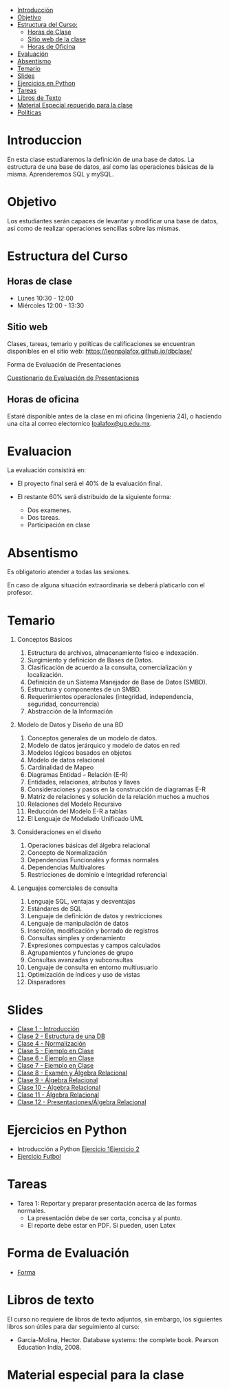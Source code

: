 - [Introducción](#introduccion)
- [Objetivo](#objetivo)
- [Estructura del Curso:](#estrctura-del-curso)
  - [Horas de Clase](#horas-de-clase)
  - [Sitio web de la clase](#sitio-web)
  - [Horas de Oficina](#horas-de-oficina)
- [Evaluación](#evaluacion)
- [Absentismo](#absentismo)
- [Temario](#temario)
- [Slides](#slides)
- [Ejercicios en Python](#ejercicios-en-python)
- [Tareas](#tareas)
- [Libros de Texto](#libros-de-texto)
- [Material Especial requerido para la clase](#material-especial-para-clase)
- [Políticas](#politicas)


# Introduccion

En esta clase estudiaremos la definición de una base de datos. La estructura de una base de datos, así como las operaciones básicas de la misma. Aprenderemos SQL y mySQL.

# Objetivo

Los estudiantes serán capaces de levantar y modificar una base de datos, así como de realizar operaciones sencillas sobre las mismas. 

# Estructura del Curso


## Horas de clase

- Lunes 10:30 - 12:00
- Miércoles 12:00 - 13:30

## Sitio web

Clases, tareas, temario y políticas de calificaciones se encuentran disponibles en el sitio web: https://leonpalafox.github.io/dbclase/

Forma de Evaluación de Presentaciones

[Cuestionario de Evaluación de Presentaciones](https://goo.gl/forms/wm6wUiBWxKlhXnNr2)


## Horas de oficina

Estaré disponible antes de la clase en mi oficina (Ingenieria 24), o haciendo una cita al correo electornico lpalafox@up.edu.mx.

# Evaluacion

La evaluación consistirá en:

- El proyecto final será el 40% de la evaluación final.

- El restante 60% será distribuido de la siguiente forma:
  - Dos examenes. 
  - Dos tareas.
  - Participación en clase


# Absentismo
Es obligatorio atender a todas las sesiones.

En caso de alguna situación extraordinaria se deberá platicarlo con el profesor.

# Temario

1. Conceptos Básicos
    1. Estructura de archivos, almacenamiento físico e indexación.
    2. Surgimiento y definición de Bases de Datos.
    3. Clasificación de acuerdo a la consulta, comercialización y localización.
    4. Definición de un Sistema Manejador de Base de Datos  (SMBD).
    5. Estructura y componentes de un SMBD.
    6. Requerimientos operacionales (integridad, independencia, seguridad, concurrencia)
    7. Abstracción de la Información

2. Modelo de Datos y Diseño de una BD
    1. Conceptos generales de un modelo de datos.
    2. Modelo de datos jerárquico y modelo de datos en red
    3. Modelos lógicos basados en objetos 
    4. Modelo de datos relacional
    5. Cardinalidad de Mapeo 
    6. Diagramas Entidad – Relación (E-R)
    7. Entidades, relaciones, atributos y llaves
    8. Consideraciones y pasos en la construcción de diagramas E-R
    9. Matriz de relaciones y solución de la relación muchos a muchos
    10. Relaciones del Modelo Recursivo
    11. Reducción del Modelo E-R a tablas
    12. El Lenguaje de Modelado Unificado UML

3. Consideraciones en el diseño
    1. Operaciones básicas del álgebra relacional 
    2. Concepto de Normalización
    3. Dependencias Funcionales y formas normales
    4. Dependencias Multivalores
    5. Restricciones de dominio e Integridad referencial 

4. Lenguajes comerciales de consulta
    1. Lenguaje SQL, ventajas y desventajas
    2. Estándares de SQL 
    3. Lenguaje de definición de datos y restricciones
    4. Lenguaje de manipulación de datos
    5. Inserción, modificación y borrado de registros
    6. Consultas simples y ordenamiento
    7. Expresiones compuestas y campos calculados
    8. Agrupamientos y funciones de grupo
    9. Consultas avanzadas y subconsultas
    10. Lenguaje de consulta en entorno multiusuario
    11. Optimización de índices y uso de vistas
    12. Disparadores



# Slides

- [Clase 1 - Introducción](https://github.com/leonpalafox/dbclase/blob/master/Slides/Clase_1_2018.pdf)
- [Clase 2 - Estructura de una DB](https://github.com/leonpalafox/dbclase/blob/master/Slides/Clase_2_2018.pdf)
- [Clase 4 - Normalización](https://github.com/leonpalafox/dbclase/blob/master/Slides/Clase_4_2018.pdf)
- [Clase 5 - Ejemplo en Clase](https://github.com/leonpalafox/dbclase/blob/master/Slides/Clase_5_2018.pdf)
- [Clase 6 - Ejemplo en Clase](https://github.com/leonpalafox/dbclase/blob/master/Slides/Clase_6_2018.pdf)
- [Clase 7 - Ejemplo en Clase](https://github.com/leonpalafox/dbclase/blob/master/Slides/Clase_7_2018.pdf)
- [Clase 8 - Examén y Álgebra Relacional](https://github.com/leonpalafox/dbclase/blob/master/Slides/Clase_8_2018.pdf)
- [Clase 9 - Álgebra Relacional](https://github.com/leonpalafox/dbclase/blob/master/Slides/Clase_9_2018.pdf)
- [Clase 10 - Álgebra Relacional](https://github.com/leonpalafox/dbclase/blob/master/Slides/Clase_10_2018.pdf)
- [Clase 11 - Álgebra Relacional](https://github.com/leonpalafox/dbclase/blob/master/Slides/Clase_11_2018.pdf)
- [Clase 12 - Presentaciones/Álgebra Relacional](https://github.com/leonpalafox/dbclase/blob/master/Slides/Clase_12_2018.pdf)

# Ejercicios en Python

- Introducción a Python [Ejercicio 1](https://github.com/leonpalafox/dsclase/blob/master/Capitulo1Introduccion/IntroduccionPython.ipynb)[Ejercicio 2](https://github.com/leonpalafox/dsclase/blob/master/Capitulo1Introduccion/intro_python_2.ipynb)
- [Ejercicio Futbol](https://colab.research.google.com/drive/1DgyLQQ6gEqU-34x-jQTTbileVuXsrGZs)


# Tareas

- Tarea 1: Reportar y preparar presentación acerca de las formas normales.
  - La presentación debe de ser corta, concisa y al punto.
  - El reporte debe estar en PDF. Si pueden, usen Latex

# Forma de Evaluación

- [Forma](https://goo.gl/forms/lJrC4apvylKwsI7n2)

# Libros de texto

El curso no requiere de libros de texto adjuntos, sin embargo, los siguientes libros son útiles para dar seguimiento al curso:

- Garcia-Molina, Hector. Database systems: the complete book. Pearson Education India, 2008.

# Material especial para la clase





